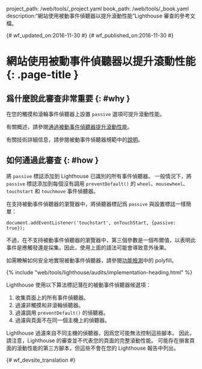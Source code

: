 project_path: /web/tools/_project.yaml
book_path: /web/tools/_book.yaml
description:“網站使用被動事件偵聽器以提升滾動性能”Lighthouse 審查的參考文檔。

{# wf_updated_on:2016-11-30 #}
{# wf_published_on:2016-11-30 #}

# 網站使用被動事件偵聽器以提升滾動性能 {: .page-title }

## 爲什麼說此審查非常重要 {: #why }

在您的觸摸和滾輪事件偵聽器上設置 `passive` 選項可提升滾動性能。


有關概述，請參閱[通過被動事件偵聽器提升滾動性能][blog]。


有關技術詳細信息，請參閱被動事件偵聽器規範中的[說明][explainer]。


[blog]: /web/updates/2016/06/passive-event-listeners
[explainer]: https://github.com/WICG/EventListenerOptions/blob/gh-pages/explainer.md

## 如何通過此審查 {: #how }

將 `passive` 標誌添加到 Lighthouse 已識別的所有事件偵聽器。
一般情況下，將 `passive` 標誌添加到每個沒有調用 `preventDefault()` 的 `wheel`、`mousewheel`、`touchstart` 和 `touchmove` 事件偵聽器。



在支持被動事件偵聽器的瀏覽器中，將偵聽器標記爲 `passive` 與設置標誌一樣簡單：


    document.addEventListener('touchstart', onTouchStart, {passive: true});

不過，在不支持被動事件偵聽器的瀏覽器中，第三個參數是一個布爾值，以表明此事件是應觸發還是採集。因此，使用上面的語法可能會導致意外後果。



如需瞭解如何安全地實現被動事件偵聽器，請參閱[功能檢測][polyfill]中的 polyfill。


[polyfill]: https://github.com/WICG/EventListenerOptions/blob/gh-pages/explainer.md#feature-detection

{% include "web/tools/lighthouse/audits/implementation-heading.html" %}

Lighthouse 使用以下算法標記潛在的被動事件偵聽器候選項：


1. 收集頁面上的所有事件偵聽器。
1. 過濾非觸摸和非滾輪偵聽器。
1. 過濾調用 `preventDefault()` 的偵聽器。
1. 過濾與頁面不在同一個主機上的偵聽器。


Lighthouse 過濾來自不同主機的偵聽器，因爲您可能無法控制這些腳本。
因此，請注意，Lighthouse 的審查並不代表您的頁面的完整滾動性能。
可能存在損害頁面的滾動性能的第三方腳本，但這些不會在您的 Lighthouse 報告中列出。




{# wf_devsite_translation #}
